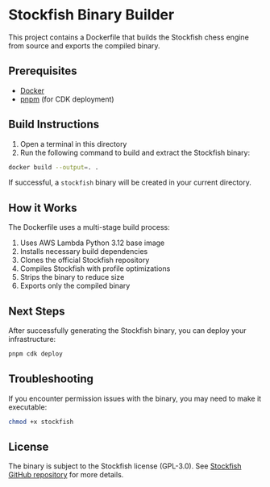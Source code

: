 # Stockfish Binary Builder

This project contains a Dockerfile that builds the Stockfish chess engine from source and exports the compiled binary.

## Prerequisites

- [Docker](https://www.docker.com/)
- [pnpm](https://pnpm.io/) (for CDK deployment)

## Build Instructions

1. Open a terminal in this directory
2. Run the following command to build and extract the Stockfish binary:

```bash
docker build --output=. .
```

If successful, a `stockfish` binary will be created in your current directory.

## How it Works

The Dockerfile uses a multi-stage build process:

1. Uses AWS Lambda Python 3.12 base image
2. Installs necessary build dependencies
3. Clones the official Stockfish repository
4. Compiles Stockfish with profile optimizations
5. Strips the binary to reduce size
6. Exports only the compiled binary

## Next Steps

After successfully generating the Stockfish binary, you can deploy your infrastructure:

```bash
pnpm cdk deploy
```

## Troubleshooting

If you encounter permission issues with the binary, you may need to make it executable:

```bash
chmod +x stockfish
```

## License

The binary is subject to the Stockfish license (GPL-3.0). See [Stockfish GitHub repository](https://github.com/official-stockfish/Stockfish) for more details.
